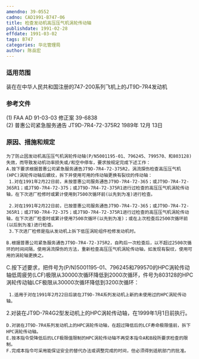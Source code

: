 ```yaml
---
amendno: 39-0552  
cadno: CAD1991-B747-06  
title: 检查发动机高压压气机涡轮传动轴  
publishdate: 1991-02-28  
effdate: 1991-03-02  
tags: B747  
categories: 华北管理局  
author: 陈岳宏  
---
```

  
### 适用范围  
装在在中华人民共和国注册的747-200系列飞机上的JT9D-7R4发动机  
  
<!--more-->  
### 参考文件  
(1) FAA AD 91-03-03 修正案 39-6838  
(2) 普惠公司紧急服务通告 JT9D-7R4-72-375R2  1989年 12月 13日  
  
### 原因、措施和规定  
    为了防止因发动机高压压气机涡轮传动轴(P/N5001195-01、796245、799570、和803128)失效，而导致发动机功率损失或/和空中停车，要求按规定完成下述工作：  
    A.按下要求根据普惠公司紧急服务通告JT9D-7R4-72-375R2，涡流探伤检查高压压气机(HPC)涡轮传动轴后螺纹，拆下并使用可用的传动轴更换有裂纹的传动轴：  
     1.对在1991年2月22日前，未按普惠公司服务通告JT9D-7R4-72-365；或JT9D-7R4-72-365R1；或JT9D-7R4-72-375；或JT9D-7R4-72-375R1进行过检查的高压压气机涡轮传动轴，在下次进厂检修时或累计使用到7500次循环前(以先到为准)进行检查。  
  
     2.对在1991年2月22日前，已按普惠公司服务通告JT9D-7R4-72-365；或JT9D-7R4-72-365R1；或JT9D-7R4-72-375；或JT9D-7R4-72-375R1进行过检查的高压压气机涡轮传动轴，在下次进厂检查时或累计使用7500次循环(以先到为准)；或在上次检查后2500次循环前(以后到为准)进行检查。  
     3.下次进厂检修是指从发动机上拆下低压涡轮组件检修发动机时。  
  
    B.根据普惠公司紧急服务通告JT9D-7R4-72-375R2，自昀后一次检查后，以不超过2500次循环的时间间隔，使用涡流探伤的方法，重新检查高压压气机涡轮传动轴，如发现有裂纹，使用可用的涡轮轴更换之。  
C.按下述要求，把件号为(P/N)5001195-01、796245和799570的HPC涡轮传动轴低周疲劳(LCF)极限从30000次循环降低到2000次循环，件号为803128的HPC涡轮传动轴LCF极限从30000次循环降低到3200次循环：  
  
     1.适用于对在1991年2月22日后装在JT9D-7R4系列发动机上新的未使用过的HPC涡轮传动轴。  
 2.对装在JT9D-7R4G2型发动机上的HPC涡轮传动轴，在1999年1月1日前执行。  
  
    D.对装在JT9D-7R4系列发动机上的HPC涡轮传动轴，在超过降低后的LCF寿命极限值前，拆下HPC涡轮传动轴。  
    E.按本指令受降低后的LCF极限值限制的HPC涡轮传动轴不再受本指令A和B段所要求检查的限制。  
    F.完成本指令可采用能保证安全的替代办法或调整完成的时间，但必须得到适航部门的批准。  
  
